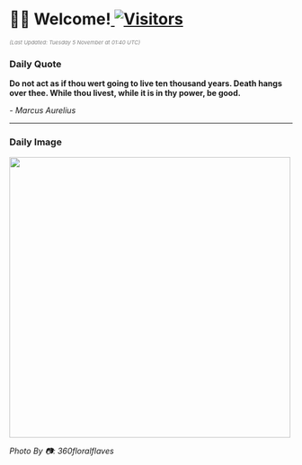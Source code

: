 <h1>👋🏽 Welcome!<a href="https://github.com/OmitNomis/"> <img src="https://visitor-badge.laobi.icu/badge?page_id=OmitNomis" alt="Visitors"></a></h1>

<i><p style="font-size: 0.6rem; color:gray">(Last Updated: Tuesday 5 November at 01:40 UTC)</p></i>

<h3> Daily Quote </h3>
<b><p>Do not act as if thou wert going to live ten thousand years. Death hangs over thee. While thou livest, while it is in thy power, be good.</p></b>
<i><caption style="font-size: 0.8rem; color:gray;">- Marcus Aurelius</caption></i>


<hr>

<h3>Daily Image</h3>
<a href="https://images.unsplash.com/photo-1729853093263-89d37d4b8478?crop=entropy&cs=srgb&fm=jpg&ixid=M3w2MjM3MzF8MHwxfHJhbmRvbXx8fHx8fHx8fDE3MzA3NzA4NTZ8&ixlib=rb-4.0.3&q=85" target="_blank"><img style="height:500px;" src=https://images.unsplash.com/photo-1729853093263-89d37d4b8478?crop=entropy&cs=srgb&fm=jpg&ixid=M3w2MjM3MzF8MHwxfHJhbmRvbXx8fHx8fHx8fDE3MzA3NzA4NTZ8&ixlib=rb-4.0.3&q=85"/></a>

<i><caption style="font-size: 0.8rem; color:gray;"> Photo By 📷: 360floralflaves</caption></i>
